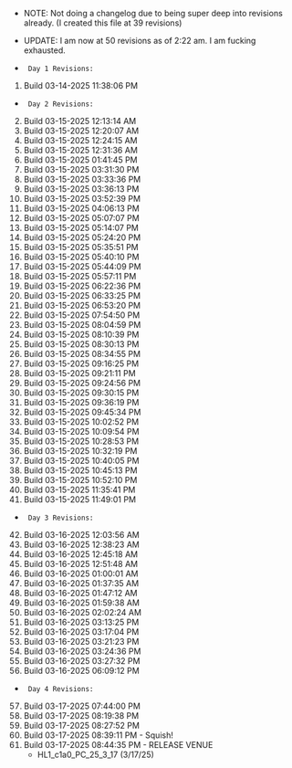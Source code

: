 - NOTE: Not doing a changelog due to being super deep into revisions already. (I created this file at 39 revisions)
- UPDATE: I am now at 50 revisions as of 2:22 am. I am fucking exhausted.

-      Day 1 Revisions:      
1.   Build 03-14-2025 11:38:06 PM

-      Day 2 Revisions:      
2.   Build 03-15-2025 12:13:14 AM
3.   Build 03-15-2025 12:20:07 AM
4.   Build 03-15-2025 12:24:15 AM
5.   Build 03-15-2025 12:31:36 AM
6.   Build 03-15-2025 01:41:45 PM
7.   Build 03-15-2025 03:31:30 PM
8.   Build 03-15-2025 03:33:36 PM
9.   Build 03-15-2025 03:36:13 PM
10.  Build 03-15-2025 03:52:39 PM
11.  Build 03-15-2025 04:06:13 PM
12.  Build 03-15-2025 05:07:07 PM
13.  Build 03-15-2025 05:14:07 PM
14.  Build 03-15-2025 05:24:20 PM
15.  Build 03-15-2025 05:35:51 PM
16.  Build 03-15-2025 05:40:10 PM
17.  Build 03-15-2025 05:44:09 PM
18.  Build 03-15-2025 05:57:11 PM
19.  Build 03-15-2025 06:22:36 PM
20.  Build 03-15-2025 06:33:25 PM
21.  Build 03-15-2025 06:53:20 PM
22.  Build 03-15-2025 07:54:50 PM
23.  Build 03-15-2025 08:04:59 PM
24.  Build 03-15-2025 08:10:39 PM
25.  Build 03-15-2025 08:30:13 PM
26.  Build 03-15-2025 08:34:55 PM
27.  Build 03-15-2025 09:16:25 PM
28.  Build 03-15-2025 09:21:11 PM
29.  Build 03-15-2025 09:24:56 PM
30.  Build 03-15-2025 09:30:15 PM
31.  Build 03-15-2025 09:36:19 PM
32.  Build 03-15-2025 09:45:34 PM
33.  Build 03-15-2025 10:02:52 PM
34.  Build 03-15-2025 10:09:54 PM
35.  Build 03-15-2025 10:28:53 PM
36.  Build 03-15-2025 10:32:19 PM
37.  Build 03-15-2025 10:40:05 PM
38.  Build 03-15-2025 10:45:13 PM
39.  Build 03-15-2025 10:52:10 PM
40.  Build 03-15-2025 11:35:41 PM
41.  Build 03-15-2025 11:49:01 PM

-      Day 3 Revisions:      
42.  Build 03-16-2025 12:03:56 AM
43.  Build 03-16-2025 12:38:23 AM
44.  Build 03-16-2025 12:45:18 AM
45.  Build 03-16-2025 12:51:48 AM
46.  Build 03-16-2025 01:00:01 AM
47.  Build 03-16-2025 01:37:35 AM
48.  Build 03-16-2025 01:47:12 AM
49.  Build 03-16-2025 01:59:38 AM
50.  Build 03-16-2025 02:02:24 AM
51.  Build 03-16-2025 03:13:25 PM
52.  Build 03-16-2025 03:17:04 PM
53.  Build 03-16-2025 03:21:23 PM
54.  Build 03-16-2025 03:24:36 PM
55.  Build 03-16-2025 03:27:32 PM
56.  Build 03-16-2025 06:09:12 PM

-      Day 4 Revisions:      
57.  Build 03-17-2025 07:44:00 PM
58.  Build 03-17-2025 08:19:38 PM
59.  Build 03-17-2025 08:27:52 PM
60.  Build 03-17-2025 08:39:11 PM - Squish!
61.  Build 03-17-2025 08:44:35 PM - RELEASE VENUE 
     - HL1_c1a0_PC_25_3_17 (3/17/25)
